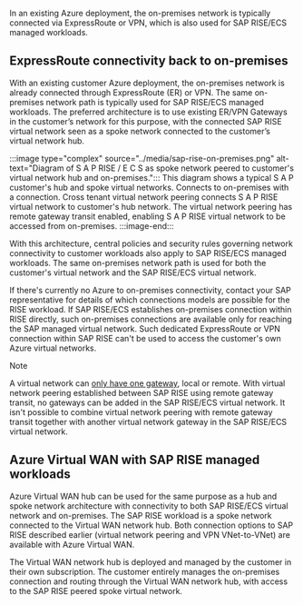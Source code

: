 In an existing Azure deployment, the on-premises network is typically connected via ExpressRoute or VPN, which is also used for SAP RISE/ECS managed workloads.

## ExpressRoute connectivity back to on-premises

With an existing customer Azure deployment, the on-premises network is already connected through ExpressRoute (ER) or VPN. The same on-premises network path is typically used for SAP RISE/ECS managed workloads. The preferred architecture is to use existing ER/VPN Gateways in the customer’s network for this purpose, with the connected SAP RISE virtual network seen as a spoke network connected to the customer’s virtual network hub.

:::image type="complex" source="../media/sap-rise-on-premises.png" alt-text="Diagram of S A P RISE / E C S as spoke network peered to customer's virtual network hub and on-premises.":::
   This diagram shows a typical S A P customer's hub and spoke virtual networks. Connects to on-premises with a connection. Cross tenant virtual network peering connects S A P RISE virtual network to customer's hub network. The virtual network peering has remote gateway transit enabled, enabling S A P RISE virtual network to be accessed from on-premises.
:::image-end:::

With this architecture, central policies and security rules governing network connectivity to customer workloads also apply to SAP RISE/ECS managed workloads. The same on-premises network path is used for both the customer's virtual network and the SAP RISE/ECS virtual network.

If there's currently no Azure to on-premises connectivity, contact your SAP representative for details of which connections models are possible for the RISE workload. If SAP RISE/ECS establishes on-premises connection within RISE directly, such on-premises connections are available only for reaching the SAP managed virtual network. Such dedicated ExpressRoute or VPN connection within SAP RISE can't be used to access the customer's own Azure virtual networks.

> [!NOTE]
> A virtual network can [only have one gateway](/azure/virtual-network/virtual-network-peering-overview.#gateways-and-on-premises-connectivity), local or remote. With virtual network peering established between SAP RISE using remote gateway transit, no gateways can be added in the SAP RISE/ECS virtual network. It isn't possible to combine virtual network peering with remote gateway transit together with another virtual network gateway in the SAP RISE/ECS virtual network.

## Azure Virtual WAN with SAP RISE managed workloads

Azure Virtual WAN hub can be used for the same purpose as a hub and spoke network architecture with connectivity to both SAP RISE/ECS virtual network and on-premises. The SAP RISE workload is a spoke network connected to the Virtual WAN network hub. Both connection options to SAP RISE described earlier (virtual network peering and VPN VNet-to-VNet) are available with Azure Virtual WAN.

The Virtual WAN network hub is deployed and managed by the customer in their own subscription. The customer entirely manages the on-premises connection and routing through the Virtual WAN network hub, with access to the SAP RISE peered spoke virtual network.
